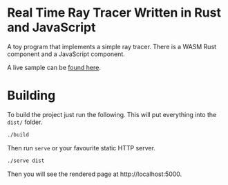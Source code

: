 # Real Time Ray Tracer Written in Rust and JavaScript

A toy program that implements a simple ray tracer. There is a WASM Rust
component and a JavaScript component.

A live sample can be [found here](https://psiphi75.github.io/wasm-raytracer/).

# Building

To build the project just run the following. This will put everything
into the `dist/` folder.

```sh
./build
```

Then run `serve` or your favourite static HTTP server.

```sh
./serve dist
```

Then you will see the rendered page at http://localhost:5000.
